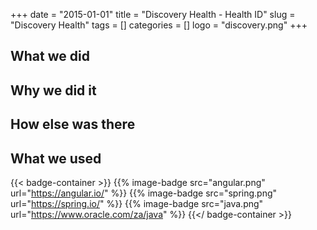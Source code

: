 +++ 
date = "2015-01-01"
title = "Discovery Health - Health ID"
slug = "Discovery Health" 
tags = []
categories = []
logo = "discovery.png"
+++

## What we did

## Why we did it

## How else was there

## What we used

{{< badge-container >}}
  {{% image-badge src="angular.png" url="https://angular.io/" %}}
  {{% image-badge src="spring.png" url="https://spring.io/" %}}
  {{% image-badge src="java.png" url="https://www.oracle.com/za/java" %}}
{{</ badge-container >}}